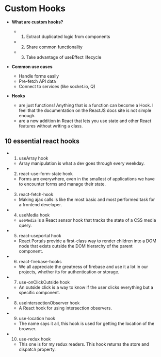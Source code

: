 # Custom Hooks
  - **What are custom hooks?**
    - 1. Extract duplicated logic from components
    - 2. Share common functionality
    - 3. Take advantage of useEffect lifecycle

  - **Common use cases**
    - Handle forms easily
    - Pre-fetch API data
    - Connect to services (like socket.io, Q)

  - **Hooks** 
    - are just functions! Anything that is a function can become a Hook. I feel that the documentation on the ReactJS docs site is not simple enough.
    - are a new addition in React that lets you use state and other React features without writing a class. 

## 10 essential react hooks
  - 1. useArray hook
    - Array manipulation is what a dev goes through every weekday. 
  - 2. react-use-form-state hook
    - Forms are everywhere, even in the smallest of applications we have to encounter forms and manage their state. 
  - 3. react-fetch-hook
    - Making ajax calls is like the most basic and most performed task for a frontend developer. 
  - 4. useMedia hook
    - `useMedia` is a React sensor hook that tracks the state of a CSS media query. 
  - 5. react-useportal hook
    - React Portals provide a first-class way to render children into a DOM node that exists outside the DOM hierarchy of the parent component.
  - 6. react-firebase-hooks
    - We all appreciate the greatness of firebase and use it a lot in our projects, whether its for authentication or storage.
  - 7. use-onClickOutside hook
    - An outside click is a way to know if the user clicks everything but a specific component. 
  - 8. useIntersectionObserver hook
    - A React hook for using intersection observers.
  - 9. use-location hook
    - The name says it all, this hook is used for getting the location of the browser.
  - 10. use-redux hook
    - This one is for my redux readers. This hook returns the store and dispatch property.